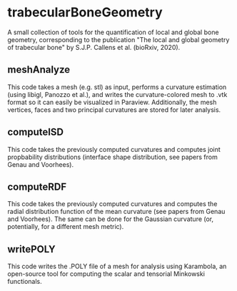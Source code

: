# trabecularBoneGeometry
A small collection of tools for the quantification of local and global bone geometry, corresponding to the publication "The local and global geometry of trabecular bone" by S.J.P. Callens et al. (bioRxiv, 2020).

## meshAnalyze
This code takes a mesh (e.g. stl) as input, performs a curvature estimation (using libigl, Panozzo et al.), and writes the curvature-colored mesh to .vtk format so it can easily be visualized in Paraview. Additionally, the mesh vertices, faces and two principal curvatures are stored for later analysis.

## computeISD
This code takes the previously computed curvatures and computes joint propbability distributions (interface shape distribution, see papers from Genau and Voorhees).

## computeRDF
This code takes the previously computed curvatures and computes the radial distribution function of the mean curvature (see papers from Genau and Voorhees). The same can be done for the Gaussian curvature (or, potentially, for a different mesh metric). 

## writePOLY
This code writes the .POLY file of a mesh for analysis using Karambola, an open-source tool for computing the scalar and tensorial Minkowski functionals.
